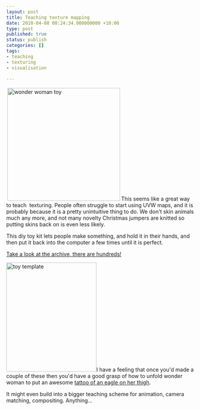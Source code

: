 ```yaml
---
layout: post
title: Teaching texture mapping
date: 2010-04-08 00:24:34.000000000 +10:00
type: post
published: true
status: publish
categories: []
tags:
- teaching
- texturing
- visualisation

---
```

<p><img class="alignleft" style="width: 300; height: 300; margin: 3px;" src="{{ site.baseurl }}/assets/wonder_woman.jpg" alt="wonder woman toy" />This seems like a great way to teach  texturing. People often struggle to start using UVW maps, and it is probably because it is a pretty unintuitive thing to do. We don't skin animals much any more, and not many novelty Christmas jumpers are knitted so putting skins back on is even less likely.</p>
<p>This diy toy kit lets people make something, and hold it in their hands, and then put it back into the computer a few times until it is perfect.</p>
<p><a href="http://toy-a-day.blogspot.com/2008_06_01_archive.html"> Take a look at the archive, there are hundreds!</a></p>
<p><img class="alignright" src="{{ site.baseurl }}/assets/blank2.jpg" alt="toy template" width="240" height="290" />I have a feeling that once you'd made a couple of these then you'd have a good grasp of how to unfold wonder woman to put an awesome <a href="http://3.bp.blogspot.com/_EPX3hvkXDnw/SO3GXji5dFI/AAAAAAAAAJQ/SAL5KJETrpA/s320/eagle.jpg">tattoo of an eagle on her thigh</a>.</p>
<p>It might even build into a bigger teaching scheme for animation, camera matching, compositing. Anything...</p>
